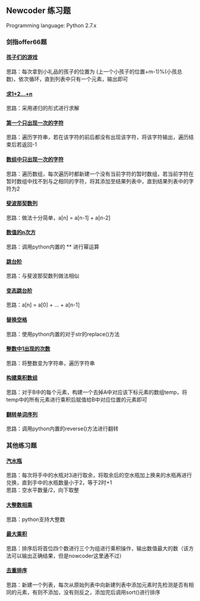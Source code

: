 ## Newcoder 练习题
Programming language: Python 2.7.x
### 剑指offer66题  
#### [孩子们的游戏](https://github.com/JX-Wang/NewCoder/tree/master/%E5%AD%A9%E5%AD%90%E4%BB%AC%E7%9A%84%E6%B8%B8%E6%88%8F)
思路：每次拿到小礼品的孩子的位置为 (上一个小孩子的位置+m-1)%(小孩总数)，依次循环，直到列表中只有一个元素，输出即可
#### [求1+2...+n](https://github.com/JX-Wang/NewCoder/tree/master/%E6%B1%821+2...+n)
思路：采用递归的形式进行求解
#### [第一个只出现一次的字符](https://github.com/JX-Wang/NewCoder/tree/master/%E7%AC%AC%E4%B8%80%E4%B8%AA%E5%8F%AA%E5%87%BA%E7%8E%B0%E4%B8%80%E6%AC%A1%E7%9A%84%E5%AD%97%E7%AC%A6)
思路：遍历字符串，若在该字符的前后都没有出现该字符，将该字符输出，遍历结束后若返回-1
#### [数组中只出现一次的字符](https://github.com/JX-Wang/NewCoder/tree/master/%E6%95%B0%E7%BB%84%E4%B8%AD%E5%8F%AA%E5%87%BA%E7%8E%B0%E4%B8%80%E6%AC%A1%E7%9A%84%E5%AD%97%E7%AC%A6)
思路：遍历数组，每次遍历时都新建一个没有当前字符的暂时数组，若当前字符在暂时数组中找不到与之相同的字符，将其添加至结果列表中，直到结果列表中的字符为2
#### [斐波那契数列](https://github.com/JX-Wang/NewCoder/edit/master/%E6%96%90%E6%B3%A2%E9%82%A3%E5%A5%91%E6%95%B0%E5%88%97/README.md)
思路：做法十分简单，a[n] = a[n-1] + a[n-2]
#### [数值的n次方](https://github.com/JX-Wang/NewCoder/tree/master/%E6%95%B0%E5%80%BC%E7%9A%84n%E6%AC%A1%E6%96%B9)
思路：调用python内置的 ** 进行幂运算
#### [跳台阶](https://github.com/JX-Wang/NewCoder/tree/master/%E8%B7%B3%E5%8F%B0%E9%98%B6)
思路：与斐波那契数列做法相似
#### [变态跳台阶](https://github.com/JX-Wang/NewCoder/tree/master/%E5%8F%98%E6%80%81%E8%B7%B3%E5%8F%B0%E9%98%B6)
思路：a[n] = a[0] + ... + a[n-1]
#### [替换空格](https://github.com/JX-Wang/NewCoder/tree/master/替换空格)
思路：使用python内置的对于str的replace()方法
#### [整数中1出现的次数](https://github.com/JX-Wang/NewCoder/tree/master/%E6%95%B4%E6%95%B0%E4%B8%AD1%E5%87%BA%E7%8E%B0%E7%9A%84%E6%AC%A1%E6%95%B0)
思路：将整数变为字符串，遍历字符串
#### [构建乘积数组](https://github.com/JX-Wang/NewCoder/tree/master/%E6%9E%84%E5%BB%BA%E4%B9%98%E7%A7%AF%E6%95%B0%E7%BB%84)
思路：对于B中的每个元素，构建一个去掉A中对应该下标元素的数组temp，将temp中的所有元素进行乘积后赋值给B中对应位置的元素即可
#### [翻转单词序列](https://github.com/JX-Wang/NewCoder/tree/master/%E5%8F%8D%E8%BD%AC%E5%8D%95%E8%AF%8D%E5%BA%8F%E5%88%97)
思路：调用python内置的reverse()方法进行翻转  
### 其他练习题
#### [汽水瓶](https://github.com/JX-Wang/NewCoder/tree/master/%E6%B1%BD%E6%B0%B4%E7%93%B6)
思路：每次将手中的水瓶对3进行取余，将取余后的空水瓶加上换来的水瓶再进行兑换，直到手中的水瓶数量小于2，等于2时+1  
思路：空水平数量/2，向下取整  
#### [大整数相乘](https://github.com/JX-Wang/NewCoder/tree/master/%E5%A4%A7%E6%95%B4%E6%95%B0%E7%9B%B8%E4%B9%98)
思路：python支持大整数
#### [最大乘积](https://github.com/JX-Wang/NewCoder/tree/master/%E6%9C%80%E5%A4%A7%E4%B9%98%E7%A7%AF)
思路：排序后将首位四个数进行三个为组进行乘积操作，输出数值最大的数（该方法可以输出正确结果，但是nowcoder这里通不过）
#### [去重排序](https://github.com/JX-Wang/NewCoder/tree/master/%E5%8E%BB%E9%87%8D%E6%8E%92%E5%BA%8F)
思路：新建一个列表，每次从原始列表中向新建列表中添加元素时先检测是否有相同的元素，有则不添加，没有则反之，添加完后调用sort()进行排序
